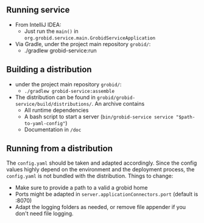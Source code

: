 ## Running service 

* From IntelliJ IDEA:
	* Just run the `main()` in `org.grobid.service.main.GrobidServiceApplication`
* Via Gradle, under the project main repository `grobid/`:
	* ./gradlew grobid-service:run
	
## Building a distribution

* under the project main repository `grobid/`: 
	* `./gradlew grobid-service:assemble`
* The distribution can be found in `grobid/grobid-service/build/distributions/`. An archive contains
  * All runtime dependencies
  * A bash script to start a server (`bin/grobid-service service "$path-to-yaml-config"`)
  * Documentation in `/doc`

## Running from a distribution

The `config.yaml` should be taken and adapted accordingly. Since the config values highly depend
on the environment and the deployment process, the `config.yaml` is not bundled with the distribution.
Things to change:

* Make sure to provide a path to a valid a grobid home
* Ports might be adapted in `server.applicationConnectors.port` (default is :8070)
* Adapt the logging folders as needed, or remove file appender if you don't need file logging.



